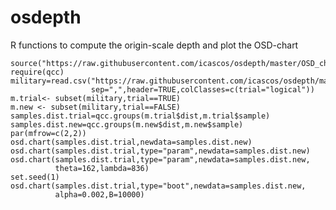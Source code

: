 # osdepth
R functions to compute the origin-scale depth and plot the OSD-chart

```{r echo=T,eval=T,fig.width=7,fig.height=6,message=FALSE,warning=FALSE,results="hide"}
source("https://raw.githubusercontent.com/icascos/osdepth/master/OSD_chart.R")
require(qcc)
military=read.csv("https://raw.githubusercontent.com/icascos/osdepth/master/military.csv",
                  sep=",",header=TRUE,colClasses=c(trial="logical"))
m.trial<- subset(military,trial==TRUE)
m.new <- subset(military,trial==FALSE)
samples.dist.trial=qcc.groups(m.trial$dist,m.trial$sample)
samples.dist.new=qcc.groups(m.new$dist,m.new$sample)
par(mfrow=c(2,2))
osd.chart(samples.dist.trial,newdata=samples.dist.new)
osd.chart(samples.dist.trial,type="param",newdata=samples.dist.new)
osd.chart(samples.dist.trial,type="param",newdata=samples.dist.new,
          theta=162,lambda=836)
set.seed(1)
osd.chart(samples.dist.trial,type="boot",newdata=samples.dist.new,
          alpha=0.002,B=10000)
```
